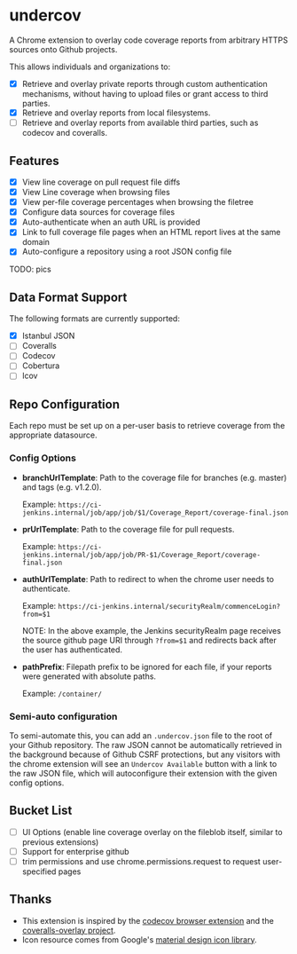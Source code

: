 # undercov

A Chrome extension to overlay code coverage reports from arbitrary HTTPS sources onto Github projects. 

This allows individuals and organizations to:
- [x] Retrieve and overlay private reports through custom authentication mechanisms, without having to upload files or grant access to third parties.
- [x] Retrieve and overlay reports from local filesystems.
- [ ] Retrieve and overlay reports from available third parties, such as codecov and coveralls.

## Features

- [x] View line coverage on pull request file diffs
- [x] View Line coverage when browsing files
- [x] View per-file coverage percentages when browsing the filetree
- [x] Configure data sources for coverage files
- [x] Auto-authenticate when an auth URL is provided
- [x] Link to full coverage file pages when an HTML report lives at the same domain
- [x] Auto-configure a repository using a root JSON config file

TODO: pics

## Data Format Support

The following formats are currently supported:
- [x] Istanbul JSON
- [ ] Coveralls
- [ ] Codecov
- [ ] Cobertura
- [ ] lcov

## Repo Configuration

Each repo must be set up on a per-user basis to retrieve coverage from the appropriate datasource.

### Config Options

- **branchUrlTemplate**: Path to the coverage file for branches (e.g. master) and tags (e.g. v1.2.0).

  Example: `https://ci-jenkins.internal/job/app/job/$1/Coverage_Report/coverage-final.json`
- **prUrlTemplate**: Path to the coverage file for pull requests. 

  Example: `https://ci-jenkins.internal/job/app/job/PR-$1/Coverage_Report/coverage-final.json`
- **authUrlTemplate**: Path to redirect to when the chrome user needs to authenticate.

  Example: `https://ci-jenkins.internal/securityRealm/commenceLogin?from=$1`

  NOTE: In the above example, the Jenkins securityRealm page receives the source github page URI through `?from=$1` and redirects back after the user has authenticated.
- **pathPrefix**: Filepath prefix to be ignored for each file, if your reports were generated with absolute paths. 

  Example: `/container/`
  
### Semi-auto configuration

To semi-automate this, you can add an `.undercov.json` file to the root of your Github repository. The raw JSON cannot be automatically retrieved in the background because of Github CSRF protections, but any visitors with the chrome extension will see an `Undercov Available` button with a link to the raw JSON file, which will autoconfigure their extension with the given config options.

## Bucket List

- [ ] UI Options (enable line coverage overlay on the fileblob itself, similar to previous extensions)
- [ ] Support for enterprise github
- [ ] trim permissions and use chrome.permissions.request to request user-specified pages

## Thanks

* This extension is inspired by the [codecov browser extension](https://github.com/codecov/browser-extension) and the [coveralls-overlay project](https://github.com/kwonoj/coveralls-overlay).
* Icon resource comes from Google's [material design icon library](https://www.google.com/design/icons/#ic_visibility).
